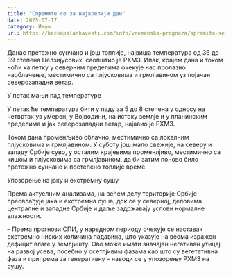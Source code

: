 ```yaml
---
title: "Спремите се за најврелији дан"
date: 2025-07-17
category: Инфо
url: https://backapalankavesti.com/info/vremenska-prognoza/spremite-se-za-najvreliji-dan/
---
```


Данас претежно сунчано и још топлије, највиша температура од 36 до 39 степена Целзијусових, саопштио је РХМЗ. Ипак, крајем дана и током ноћи ка петку у северним пределима очекује нас пролазно наоблачење, местимично са плјусковима и грмлјавином уз појачан северозападни ветар.

У петак мањи пад температуре

У петак ће температура бити у паду за 5 до 8 степена у односу на четвртак уз умерен, у Војводини, на истоку землје и у планинским пределима и јак северозападни ветар, најавио је РХМЗ.

Током дана променљиво облачно, местимично са локалним плјусковима и грмлјавином. У суботу још мало свежије, на северу и западу Србије суво, у осталим крајевима променлјиво, местимично са кишом и плјусковима са грмлјавином, да би затим поново било претежно сунчано и постепено топлије време.

Упозорење на јаку и екстремну сушу

Према актуелним анализама, на већем делу територије Србије преовлађује јака и екстремна суша, док се у северној, деловима централне и западне Србије и даље задржавају услови нормалне влажности.

– Према прогнози СПИ, у наредном периоду очекује се наставак екстремно ниских количина падавина, што указује на веома изражен дефицит влаге у землјишту. Ово може имати значајан негативан утицај на развој усева, посебно у осетлјивим фазама као што су вегетативна фаза и припрема за генеративну – наводи се у упозорењу РХМЗ на сушу.
